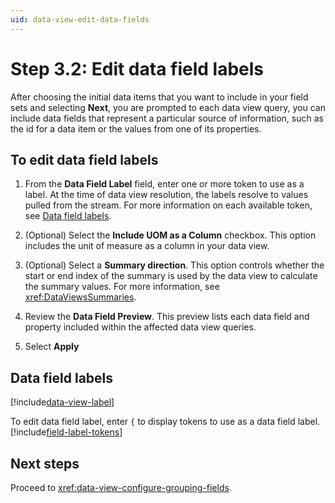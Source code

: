 ```yaml
---
uid: data-view-edit-data-fields
---
```


# Step 3.2: Edit data field labels

After choosing the initial data items that you want to include in your field sets and selecting **Next**, you are prompted to  each data view query, you can include data fields that represent a particular source of information, such as the id for a data item or the values from one of its properties.

## To edit data field labels

1. From the **Data Field Label** field, enter one or more token to use as a label. At the time of data view resolution, the labels resolve to values pulled from the stream. For more information on each available token, see [Data field labels](#data-field-labels).

1. (Optional) Select the **Include UOM as a Column** checkbox. This option includes the unit of measure as a column in your data view.

1. (Optional) Select a **Summary direction**. This option controls whether the start or end index of the summary is used by the data view to calculate the summary values. For more information, see <xref:DataViewsSummaries>.

1. Review the **Data Field Preview**. This preview lists each data field and property included within the affected data view queries.

1. Select **Apply**

## Data field labels

[!include[data-view-label](../../_includes/data-view-label.md)]

To edit data field label, enter `{` to display tokens to use as a data field label. [!include[field-label-tokens](../../_includes/data-view-field-label-tokens.md)]

## Next steps

Proceed to <xref:data-view-configure-grouping-fields>.
